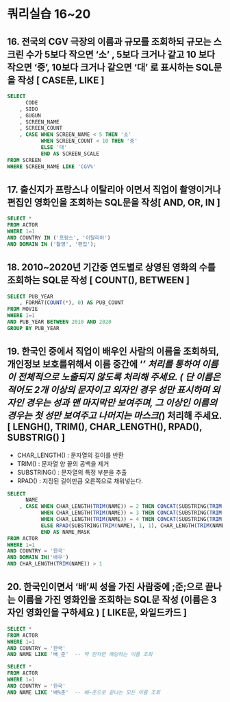 # 쿼리실습 16~20

## 16. 전국의 CGV 극장의 이름과 규모를 조회하되 규모는 스크린 수가 5보다 작으면 ‘소’ , 5보다 크거나 같고 10 보다 작으면 ‘중’, 10보다 크거나 같으면 ‘대’ 로 표시하는 SQL문을 작성 [ CASE문, LIKE ]

```sql
SELECT 
	  CODE 
	, SIDO 
	, GUGUN 
	, SCREEN_NAME
	, SCREEN_COUNT 
	, CASE WHEN SCREEN_NAME < 5 THEN '소'
		   WHEN SCREEN_COUNT < 10 THEN '중'
		   ELSE '대'
		   END AS SCREEN_SCALE
FROM SCREEN
WHERE SCREEN_NAME LIKE 'CGV%'
```

## 17. 출신지가 프랑스나 이탈리아 이면서 직업이 촬영이거나 편집인 영화인을 조회하는 SQL문을 작성[ AND, OR, IN ]

```sql
SELECT *
FROM ACTOR
WHERE 1=1
AND COUNTRY IN ('프랑스', '이탈리아')
AND DOMAIN IN ('촬영', '편집');
```

## 18. 2010~2020년 기간중 연도별로 상영된 영화의 수를 조회하는 SQL문 작성 [ COUNT(), BETWEEN ]

```sql
SELECT PUB_YEAR 
	, FORMAT(COUNT(*), 0) AS PUB_COUNT
FROM MOVIE
WHERE 1=1
AND PUB_YEAR BETWEEN 2010 AND 2020
GROUP BY PUB_YEAR
```

## 19. 한국인 중에서 직업이 배우인 사람의 이름을 조회하되, 개인정보 보호를위해서 이름 중간에 ‘*’ 처리를 통하여 이름이 전체적으로 노출되지 않도록 처리해 주세요. ( 단 이름은 적어도 2개 이상의 문자이고 외자인 경우 성만 표시하며 외자인 경우는 성과 맨 마지막만 보여주며, 그 이상인 이름의 경우는 첫 성만 보여주고 나머지는 마스크(*) 처리해 주세요. [ LENGH(), TRIM(), CHAR_LENGTH(), RPAD(), SUBSTRIG() ]

- CHAR_LENGTH() : 문자열의 길이를 반환
- TRIM() : 문자열 양 끝의 공백을 제거
- SUBSTRING() : 문자열의 특정 부분을 추출
- RPAD() : 지정된 길이만큼 오른쪽으로 채워넣는다.

```sql
SELECT 
	  NAME
	, CASE WHEN CHAR_LENGTH(TRIM(NAME)) = 2 THEN CONCAT(SUBSTRING(TRIM(NAME), 1, 1), '*')
		   WHEN CHAR_LENGTH(TRIM(NAME)) = 3 THEN CONCAT(SUBSTRING(TRIM(NAME), 1, 1), '*', SUBSTRING(TRIM(NAME), 3)) 
		   WHEN CHAR_LENGTH(TRIM(NAME)) = 4 THEN CONCAT(SUBSTRING(TRIM(NAME), 1, 1), '*', SUBSTRING(TRIM(NAME), 4)) 
		   ELSE RPAD(SUBSTRING(TRIM(NAME), 1, 1), CHAR_LENGTH(TRIM(NAME)), '*') 
		   END AS NAME_MASK
FROM ACTOR
WHERE 1=1
AND COUNTRY = '한국'
AND DOMAIN IN('배우')
AND CHAR_LENGTH(TRIM(NAME)) > 1
```

## 20. 한국인이면서 ‘배’씨 성을 가진 사람중에 ;준;으로 끝나는 이름을 가진 영화인을 조회하는 SQL문 작성 (이름은 3자인 영화인을 구하세요 ) [ LIKE문, 와일드카드 ]

```sql
SELECT *
FROM ACTOR
WHERE 1=1
AND COUNTRY = '한국'
AND NAME LIKE '배_준'  -- 딱 한자만 해당하는 이름 조회

SELECT *
FROM ACTOR
WHERE 1=1
AND COUNTRY = '한국'
AND NAME LIKE '배%준'  -- 배~준으로 끝나는 모든 이름 조회
```